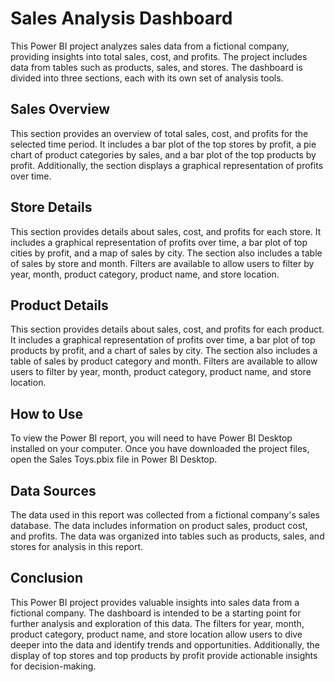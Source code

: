 # Sales Analysis Dashboard
This Power BI project analyzes sales data from a fictional company, providing insights into total sales, cost, and profits. The project includes data from tables such as products, sales, and stores. The dashboard is divided into three sections, each with its own set of analysis tools.

## Sales Overview
This section provides an overview of total sales, cost, and profits for the selected time period. It includes a bar plot of the top stores by profit, a pie chart of product categories by sales, and a bar plot of the top products by profit. Additionally, the section displays a graphical representation of profits over time.

## Store Details
This section provides details about sales, cost, and profits for each store. It includes a graphical representation of profits over time, a bar plot of top cities by profit, and a map of sales by city. The section also includes a table of sales by store and month. Filters are available to allow users to filter by year, month, product category, product name, and store location.

## Product Details
This section provides details about sales, cost, and profits for each product. It includes a graphical representation of profits over time, a bar plot of top products by profit, and a chart of sales by city. The section also includes a table of sales by product category and month. Filters are available to allow users to filter by year, month, product category, product name, and store location.

## How to Use
To view the Power BI report, you will need to have Power BI Desktop installed on your computer. Once you have downloaded the project files, open the Sales Toys.pbix file in Power BI Desktop.

## Data Sources
The data used in this report was collected from a fictional company's sales database. The data includes information on product sales, product cost, and profits. The data was organized into tables such as products, sales, and stores for analysis in this report.

## Conclusion
This Power BI project provides valuable insights into sales data from a fictional company. The dashboard is intended to be a starting point for further analysis and exploration of this data. The filters for year, month, product category, product name, and store location allow users to dive deeper into the data and identify trends and opportunities. Additionally, the display of top stores and top products by profit provide actionable insights for decision-making.
